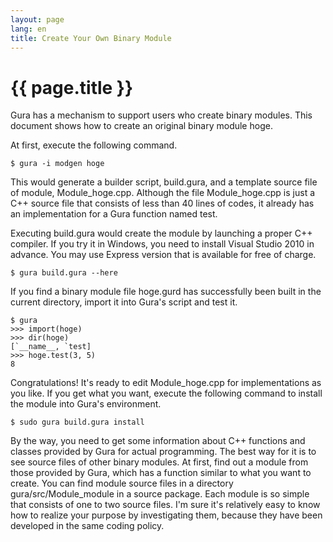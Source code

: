 ```yaml
---
layout: page
lang: en
title: Create Your Own Binary Module
---
```


# {{ page.title }}

Gura has a mechanism to support users who create binary modules.
This document shows how to create an original binary module hoge.

At first, execute the following command.

    $ gura -i modgen hoge

This would generate a builder script, build.gura, and a template source file of module,
Module_hoge.cpp. Although the file Module_hoge.cpp is just a C++ source file
that consists of less than 40 lines of codes, it already has an implementation
for a Gura function named test.

Executing build.gura would create the module by launching a proper C++ compiler.
If you try it in Windows, you need to install
Visual Studio 2010 in advance.
You may use Express version that is available for free of charge.

    $ gura build.gura --here

If you find a binary module file hoge.gurd has successfully been built in the current directory,
import it into Gura's script and test it.

    $ gura
    >>> import(hoge)
    >>> dir(hoge)
    [`__name__, `test]
    >>> hoge.test(3, 5)
    8

Congratulations! It's ready to edit Module_hoge.cpp for implementations as you like.
If you get what you want, execute the following command to install the module
into Gura's environment.

    $ sudo gura build.gura install

By the way, you need to get some information about C++ functions and
classes provided by Gura for actual programming.
The best way for it is to see source files of other binary modules.
At first, find out a module from those provided by Gura,
which has a function similar to what you want to create.
You can find module source files in a directory gura/src/Module_module
in a source package.
Each module is so simple that consists of one to two source files.
I'm sure it's relatively easy to know how to realize your purpose by investigating them,
because they have been developed in the same coding policy.
